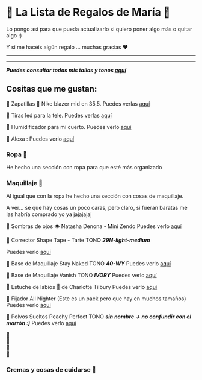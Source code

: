 # 🎁 La Lista de Regalos de María 🎁

Lo pongo así para que pueda actualizarlo si quiero poner algo más o quitar algo :)

Y si me hacéis algún regalo ... muchas gracias :heart:

---
---
***Puedes consultar todas mis tallas y tonos [aquí]()***

## Cositas que me gustan: 

:small_blue_diamond:       Zapatillas 👟 Nike blazer mid en 35,5.
  Puedes verlas [aquí](https://m.zalando.es/nike-sportswear-nike-blazer-mid-77-unisex-zapatillas-altas-wolf-greywhiteblacktotal-orange-ni114d0h3-c11.html)

:small_blue_diamond:      Tiras led para la tele.
   Puedes verlas [aquí](https://www.amazon.es/gp/aw/d/B086YFWZGS/ref=sspa_mw_detail_0?ie=UTF8&psc=)
   
:small_blue_diamond:       Humidificador para mi cuerto. 
  Puedes verlo [aquí](https://www.amazon.es/dp/B07X912F4V/ref=cm_sw_r_cp_awdb_imm_t1_DVYNFb3KFAMG8)
  
:small_blue_diamond:       Alexa : 
  Puedes verlo [aquí](https://www.amazon.es/nuevo-echo-dot-4a-generacion-altavoz-inteligente-con-alexa-blanco/dp/B084J4MZK6/ref=mp_s_a_1_2?dchild=1&keywords=alexa&qid=1604267178&sr=8-2&th=1&psc=1)
  
### Ropa :dress:
He hecho una sección con ropa para que esté más organizado 

### Maquillaje 💄
Al igual que con la ropa he hecho una sección con cosas de maquillaje.

A ver... se que hay cosas un poco caras, pero claro, si fueran baratas me las habría comprado yo ya jajajajaj

:small_blue_diamond:       Sombras de ojos :eye: Natasha Denona - Mini Zendo
Puedes verlo [aquí](https://www.sephora.es/marcas/marcas-de-a-z/natasha-denona-denon/)

:small_blue_diamond:        Corrector Shape Tape - Tarte TONO ***29N-light-medium***

Puedes verlo [aquí](https://www.sephora.es/p/shape-tape-contour-concealer---corrector-antiojeras-P3643138.html)

:small_blue_diamond:        Base de Maquillaje Stay Naked TONO ***40-WY***
Puedes verlo [aquí](https://www.sephora.es/p/stay-naked-foundation---base-de-maquillaje-P3799010.html)

:small_blue_diamond:        Base de Maquillaje Vanish TONO ***IVORY***
Puedes verlo [aquí](https://www.sephora.es/p/vanish-seamless-finish-liquid-foundation---base-de-maquillaje-liquida-465828.html)

:small_blue_diamond:       Estuche de labios :lips: de Charlotte Tilbury
Puedes verlo [aquí](https://www.sephora.es/p/pillow-talk-lip-secrets---estuche-de-navidad-530174.html)

:small_blue_diamond:       Fijador All Nighter (Este es un pack pero que hay en muchos tamaños)
Puedes verlo [aquí](https://www.sephora.es/p/all-nighter-pack---kit-494981.html)

:small_blue_diamond:       Polvos Sueltos Peachy Perfect TONO ***sin nombre -> no confundir con el marrón :)***
Puedes verlo [aquí](https://www.sephora.es/p/peach-perfect-loose-powder---polvos-sueltos-P3220047.html)

:small_blue_diamond:       
:small_blue_diamond:       
:small_blue_diamond:       
:small_blue_diamond:       

### Cremas y cosas de cuidarse :nail_care:


